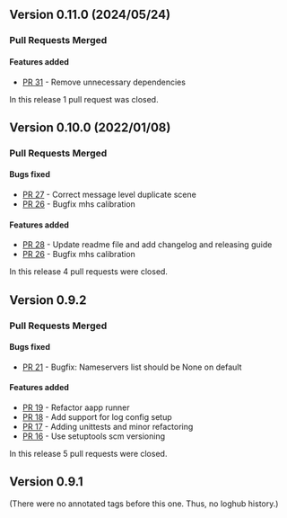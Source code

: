 ## Version 0.11.0 (2024/05/24)


### Pull Requests Merged

#### Features added

* [PR 31](https://github.com/pytroll/pytroll-aapp-runner/pull/31) - Remove unnecessary dependencies

In this release 1 pull request was closed.


## Version 0.10.0 (2022/01/08)


### Pull Requests Merged

#### Bugs fixed

* [PR 27](https://github.com/pytroll/pytroll-aapp-runner/pull/27) - Correct message level duplicate scene
* [PR 26](https://github.com/pytroll/pytroll-aapp-runner/pull/26) - Bugfix mhs calibration

#### Features added

* [PR 28](https://github.com/pytroll/pytroll-aapp-runner/pull/28) - Update readme file and add changelog and releasing guide
* [PR 26](https://github.com/pytroll/pytroll-aapp-runner/pull/26) - Bugfix mhs calibration

In this release 4 pull requests were closed.


## Version 0.9.2


### Pull Requests Merged

#### Bugs fixed

* [PR 21](https://github.com/pytroll/pytroll-aapp-runner/pull/21) - Bugfix: Nameservers list should be None on default

#### Features added

* [PR 19](https://github.com/pytroll/pytroll-aapp-runner/pull/19) - Refactor aapp runner
* [PR 18](https://github.com/pytroll/pytroll-aapp-runner/pull/18) - Add support for log config setup
* [PR 17](https://github.com/pytroll/pytroll-aapp-runner/pull/17) - Adding unittests and minor refactoring
* [PR 16](https://github.com/pytroll/pytroll-aapp-runner/pull/16) - Use setuptools scm versioning

In this release 5 pull requests were closed.


## Version 0.9.1

(There were no annotated tags before this one. Thus, no loghub history.)
